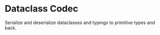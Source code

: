 # Dataclass Codec

Serialize and deserialize dataclasses and typings to primitive types and back.



